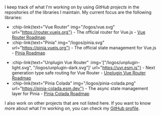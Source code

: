 I keep track of what I'm working on by using _GitHub projects_ in the repositories of the libraries I maintain. My current focus are the following libraries:

- :chip-link{text="Vue Router" img="/logos/vue.svg" url="https://router.vuejs.org"} - The official router for Vue.js - [Vue Router Roadmap](https://github.com/orgs/vuejs/projects/19/views/1)
- :chip-link{text="Pinia" img="/logos/pinia.svg" url="https://pinia.vuejs.org"} - The official state management for Vue.js - [Pinia Roadmap](https://github.com/orgs/vuejs/projects/21)
<!-- - :chip-link{text="VueFire" img="/logos/vuefire.svg" url="https://vuefire.vuejs.org"} - The official Firebase bindings for Vue.js - :chip-link{text="Vuefire Roadmap" url="" icon="bxl:github"} -->
- :chip-link{text="Unplugin Vue Router" :img='["/logos/unplugin-light.svg", "/logos/unplugin-dark.svg"]' url="https://uvr.esm.is"} - Next generation type safe routing for Vue Router - [Unplugin Vue Router Roadmap](https://github.com/users/posva/projects/2/views/1)
- :chip-link{text="Pinia Colada" img="/logos/pinia-colada.png" url="https://pinia-colada.esm.dev"} - The async state management layer for Pinia - [Pinia Colada Roadmap](https://github.com/users/posva/projects/3/views/4)

I also work on other projects that are not listed here. If you want to know more about what I'm working on, you can check my [GitHub profile](https://github.com/posva).
